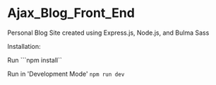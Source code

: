# Ajax_Blog_Front_End

Personal Blog Site created using Express.js, Node.js, and Bulma Sass

Installation:

Run ```npm install``

Run in 'Development Mode' ```npm run dev```